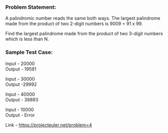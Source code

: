 ### Problem Statement:
A palindromic number reads the same both ways. The largest palindrome made from
the product of two 2-digit numbers is 9009 = 91 x 99.

Find the largest palindrome made from the product of two 3-digit numbers which
is less than N.

### Sample Test Case:
 
 Input - 20000<br>
 Output - 19591

 Input - 30000<br>
 Output -29992
  
 Input - 40000<br>
 Output - 39893
 
 Input - 10000<br>
 Output - Error

Link - https://projecteuler.net/problem=4
